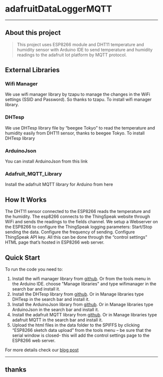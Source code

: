 # adafruitDataLoggerMQTT
----
## About this project

> This project uses ESP8266 module and DHT11 temperature and humidity sensor with Arduino IDE to send temperature and humidity readings to the adafruit Iot platform by MQTT protocol.

## External Libraries
### Wifi Manager

We use wifi manager library by tzapu to manage the changes in the WiFi settings (SSID and Password). So thanks to tzapu. To install wifi manager library.
### DHTesp

We use DHTesp library file by “beegee Tokyo” to read the temperature and humidity easily from DHT11 sensor, thanks to beegee Tokyo. To install DHTesp library

### ArduinoJson

You can install ArduinoJson from this link

### Adafruit_MQTT_Library﻿

 Install the adafruit MQTT library for Arduino from here
 
## How It Works

The DHT11 sensor connected to the ESP8266 reads the temperature and the humidity. The esp8266 connects to the ThingSpeak website through WiFi and sends the readings to the fields channel. We setup a Webserver on the ESP8266 to configure the ThingSpeak logging parameters: Start/Stop sending the data. Configure the frequency of sending. Configure ThingSpeak API key. All this can be done through the “control settings” HTML page that’s hosted in ESP8266 web server.
## Quick Start

To run the code you need to:

 1. Install the wifi manager library from [github](https://github.com/tzapu/WiFiManager). Or from the tools menu in the Arduino IDE. choose "Manage libraries" and type wifimanager in the search bar and install it.
 2. Install the DHTesp library from [github](https://github.com/beegee-tokyo/DHTesp). Or in Manage libraries type DHTesp in the search bar and install it.
 3.	Install the ArduinoJson  library from [github](https://github.com/bblanchon/ArduinoJson). Or in Manage libraries type ArduinoJson in the search bar and install it.
 4.	Install the adafruit MQTT library from [github](https://github.com/adafruit/Adafruit_MQTT_Library). Or in Manage libraries type adafruit MQTT in the search bar and install it.
 5. Upload the html files in the data folder to the SPIFFS by clicking “ESP8266 sketch data upload” from the tools menu – be sure that the serial window is closed- this will add the control settings page to the ESP8266 web server.

For more details check our [blog post]()

----
## thanks